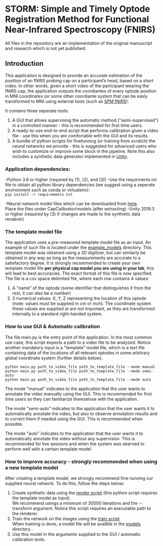 # STORM: Simple and Timely Optode Registration Method for Functional Near-Infrared Spectroscopy (FNIRS)
All files in the repository are an implementation of the original manuscript and research which is not yet published.
## Introduction
This application is designed to provide an accurate estimation of the position of an fNIRS probing cap on a participant’s head, based on a short video. In other words, given a short video of the participant wearing the fNIRS cap, the application outputs the coordiantes of every optode position in MNI coordinates (or some other coordiante system that can be easly transformed to MNI using external tools (such as [SPM fNIRS](https://www.nitrc.org/projects/spm_fnirs/)).

It contains three seperate tools:
1. A GUI that allows supervising the automatic method ("semi-supervised") in a controlled manner - this is recommended for first time users.
2. A ready-to-use end-to-end script that performs calibration given a video file - use this when you are comfortable with the GUI and its results.
3. A bundle of python scripts for finetunning (or training from scratch) the neural networks we provide - this is suggested for advanced users who wish to customize or improve some block in the pipeline. Note this also includes a synthetic data generator implemented in [Unity](https://unity.com/).

### Application dependencies:
-Python 3.6 or higher (required by (1), (2), and (3))
-Use the requirments.txt file to obtain all python library dependencies (we suggest using a seperate environment such as conda or virtualenv):\
      `pip install -r requirements.txt`
      
-Neural-network model files which can be downloaded from [here](https://www.cs.tau.ac.il/~yotamerel/models/storm_models.zip). \
      Place the files under CapCalibrator/models (after extracting)
-Unity 2019.3 or higher (required by (3) if changes are made to the synthetic data renderer)


### The template model file

The application uses a pre-measured template model file as an input. An example of such file is located under the [example_models](example_models) directory.
This template model was obtained using a 3D digitizer, but can similarly be obtained in any way as long as the measurements are accurate to a satisfactory degree.
It is strongly recommended to create your own template model file **per physical cap model you are using in your lab**, this will lead to best accuracies.
The exact format of this file is now specified.
The file is a csv space delimited file, where each row contains 4 values:
1. A "name" of the optode (some identifier that distinguishes it from the rest, it can also be a number)
2. 3 numerical values: X, Y, Z representing the location of this optode (note: values must be supplied in cm or inch).
The coordinate system these values are supplied at are not improtant, as they are transformed internally to a standard right-handed system.

### How to use GUI & Automatic calibration

The file main.py is the entry point of the application. In the most common use case, this script expects a path to a video file to be analyzed. Notice another mandatory input is a "template" model file, which is a text file containing data of the locations of all relevant optodes in some arbitrary global coordinate system (further details below).

`python main.py path_to_video_file path_to_template_file --mode manual`\
`python main.py path_to_video_file path_to_template_file --mode semi-auto`\
`python main.py path_to_video_file path_to_template_file --mode auto`

The mode "manual" indicates to the application that the user wants to annotate the video manually using the GUI. This is recommended for first time users so they can familiarize themselvse with the application.

The mode "semi-auto" indicates to the application that the user wants it to automatically annotate the video, but also to observe annotation results and to correct them if needed using the GUI. This is recommended when possible.

The mode "auto" indicates to the application that the user wants it to automatically annotate the video without any supervision. This is recommended for live sessions and when the system was oberved to perform well with a certain template model.


### How to improve accuracy - strongly recommended when using a new template model

After creating a template model, we strongly recommend fine-tunning our supplied neural network.
To do this, follow the steps below:

1. Create synthetic data using the [render script](DataSynth/render.py) (this python script requires the template model as input).\
   We recommend usings a minimum of 30000 iterations and the --transform argument. Notice this script requires an executable path to the renderer.
2. Train the network on the images using the [train script](CapCalibrator/train.py)\
   When training is done, a model file will be availble in the [models](CapCalibrator/models) directory .
3. Use this model in the arguments supplied to the GUI / automatic calibration tools.
